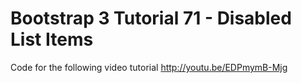 Bootstrap 3 Tutorial 71 - Disabled List Items
=============================================

Code for the following video tutorial http://youtu.be/EDPmymB-Mjg
